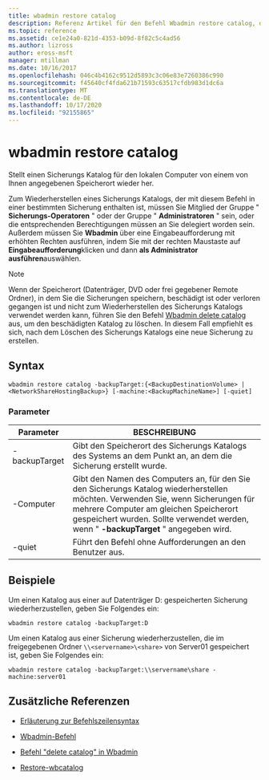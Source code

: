 ```yaml
---
title: wbadmin restore catalog
description: Referenz Artikel für den Befehl Wbadmin restore catalog, der einen Sicherungs Katalog für den lokalen Computer von einem von Ihnen angegebenen Speicherort wiederherstellt.
ms.topic: reference
ms.assetid: ce1e24a0-821d-4353-b09d-8f82c5c4ad56
ms.author: lizross
author: eross-msft
manager: mtillman
ms.date: 10/16/2017
ms.openlocfilehash: 046c4b4162c9512d5893c3c06e83e7260386c990
ms.sourcegitcommit: f45640cf4fda621b71593c63517cfdb983d1dc6a
ms.translationtype: MT
ms.contentlocale: de-DE
ms.lasthandoff: 10/17/2020
ms.locfileid: "92155865"
---
```

# <a name="wbadmin-restore-catalog"></a>wbadmin restore catalog

Stellt einen Sicherungs Katalog für den lokalen Computer von einem von Ihnen angegebenen Speicherort wieder her.

Zum Wiederherstellen eines Sicherungs Katalogs, der mit diesem Befehl in einer bestimmten Sicherung enthalten ist, müssen Sie Mitglied der Gruppe " **Sicherungs-Operatoren** " oder der Gruppe " **Administratoren** " sein, oder die entsprechenden Berechtigungen müssen an Sie delegiert worden sein. Außerdem müssen Sie **Wbadmin** über eine Eingabeaufforderung mit erhöhten Rechten ausführen, indem Sie mit der rechten Maustaste auf **Eingabeaufforderung**klicken und dann **als Administrator ausführen**auswählen.

> [!NOTE]
> Wenn der Speicherort (Datenträger, DVD oder frei gegebener Remote Ordner), in dem Sie die Sicherungen speichern, beschädigt ist oder verloren gegangen ist und nicht zum Wiederherstellen des Sicherungs Katalogs verwendet werden kann, führen Sie den Befehl [Wbadmin delete catalog](wbadmin-delete-catalog.md) aus, um den beschädigten Katalog zu löschen. In diesem Fall empfiehlt es sich, nach dem Löschen des Sicherungs Katalogs eine neue Sicherung zu erstellen.

## <a name="syntax"></a>Syntax

```
wbadmin restore catalog -backupTarget:{<BackupDestinationVolume> | <NetworkShareHostingBackup>} [-machine:<BackupMachineName>] [-quiet]
```

### <a name="parameters"></a>Parameter

| Parameter | BESCHREIBUNG |
|--|--|
| -backupTarget | Gibt den Speicherort des Sicherungs Katalogs des Systems an dem Punkt an, an dem die Sicherung erstellt wurde. |
| -Computer | Gibt den Namen des Computers an, für den Sie den Sicherungs Katalog wiederherstellen möchten. Verwenden Sie, wenn Sicherungen für mehrere Computer am gleichen Speicherort gespeichert wurden. Sollte verwendet werden, wenn " **-backupTarget** " angegeben wird. |
| -quiet | Führt den Befehl ohne Aufforderungen an den Benutzer aus. |

## <a name="examples"></a>Beispiele

Um einen Katalog aus einer auf Datenträger D: gespeicherten Sicherung wiederherzustellen, geben Sie Folgendes ein:

```
wbadmin restore catalog -backupTarget:D
```

Um einen Katalog aus einer Sicherung wiederherzustellen, die im freigegebenen Ordner `\\<servername>\<share>` von Server01 gespeichert ist, geben Sie Folgendes ein:

```
wbadmin restore catalog -backupTarget:\\servername\share -machine:server01
```

## <a name="additional-references"></a>Zusätzliche Referenzen

- [Erläuterung zur Befehlszeilensyntax](command-line-syntax-key.md)

- [Wbadmin-Befehl](wbadmin.md)

- [Befehl "delete catalog" in Wbadmin](wbadmin-delete-catalog.md)

- [Restore-wbcatalog](/powershell/module/windowserverbackup/Restore-WBCatalog)
